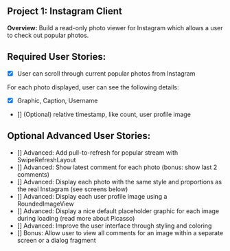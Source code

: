 Project 1: Instagram Client
---------------------------

**Overview:** Build a read-only photo viewer for Instagram which allows a user to check out popular photos.

Required User Stories:
----------------------

- [x] User can scroll through current popular photos from Instagram

For each photo displayed, user can see the following details:
- [x] Graphic, Caption, Username
- [] (Optional) relative timestamp, like count, user profile image


Optional Advanced User Stories:
-------------------------------

- [] Advanced: Add pull-to-refresh for popular stream with SwipeRefreshLayout
- [] Advanced: Show latest comment for each photo (bonus: show last 2 comments)
- [] Advanced: Display each photo with the same style and proportions as the real Instagram (see screens below)
- [] Advanced: Display each user profile image using a RoundedImageView
- [] Advanced: Display a nice default placeholder graphic for each image during loading (read more about Picasso)
- [] Advanced: Improve the user interface through styling and coloring
- [] Bonus: Allow user to view all comments for an image within a separate screen or a dialog fragment
